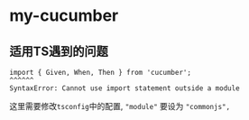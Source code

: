 # my-cucumber

## 适用TS遇到的问题
```
import { Given, When, Then } from 'cucumber';
^^^^^^
SyntaxError: Cannot use import statement outside a module
```

这里需要修改`tsconfig`中的配置, `"module"` 要设为 `"commonjs",`
